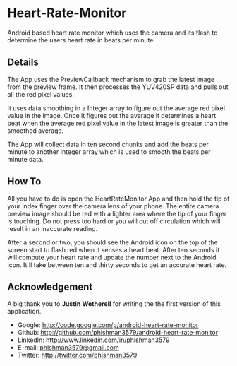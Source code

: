 # Heart-Rate-Monitor
Android based heart rate monitor which uses the camera and its flash to determine the users heart rate in beats per minute.

## Details
The App uses the PreviewCallback mechanism to grab the latest image from the preview frame. It then processes the YUV420SP data and pulls out all the red pixel values.

It uses data smoothing in a Integer array to figure out the average red pixel value in the image. Once it figures out the average it determines a heart beat when the average red pixel value in the latest image is greater than the smoothed average.

The App will collect data in ten second chunks and add the beats per minute to another Integer array which is used to smooth the beats per minute data.

## How To

All you have to do is open the HeartRateMonitor App and then hold the tip of your index finger over the camera lens of your phone. The entire camera preview image should be red with a lighter area where the tip of your finger is touching. Do not press too hard or you will cut off circulation which will result in an inaccurate reading.  

After a second or two, you should see the Android icon on the top of the screen start to flash red when it senses a heart beat. After ten seconds it will compute your heart rate and update the number next to the Android icon. It'll take between ten and thirty seconds to get an accurate heart rate.

## Acknowledgement
A big thank you to **Justin Wetherell** for writing the the first version of this application.
* Google: http://code.google.com/p/android-heart-rate-monitor
* Github: http://github.com/phishman3579/android-heart-rate-monitor
* LinkedIn: http://www.linkedin.com/in/phishman3579
* E-mail: phishman3579@gmail.com
* Twitter: http://twitter.com/phishman3579
